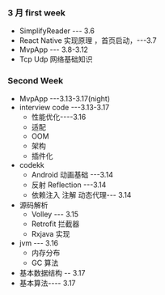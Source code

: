 ### 3 月 first week

* SimplifyReader --- 3.6
* React Native 实现原理 ，首页启动，---3.7
* MvpApp --- 3.8-3.12
* Tcp Udp 网络基础知识

### Second Week

* MvpApp ---3.13-3.17(night)
* interview code ---3.13-3.17
  * 性能优化----3.16
  * 适配
  * OOM
  * 架构
  * 插件化
* codekk
  * Android 动画基础 ---3.14
  * 反射 Reflection ---3.14
  * 依赖注入  注解   动态代理--- 3.14
* 源码解析
  * Volley  --- 3.15
  * Retrofit  拦截器
  * Rxjava 实现
* jvm   --- 3.16
  * 内存分布
  * GC 算法
* 基本数据结构 -- 3.17
* 基本算法---- 3.17
